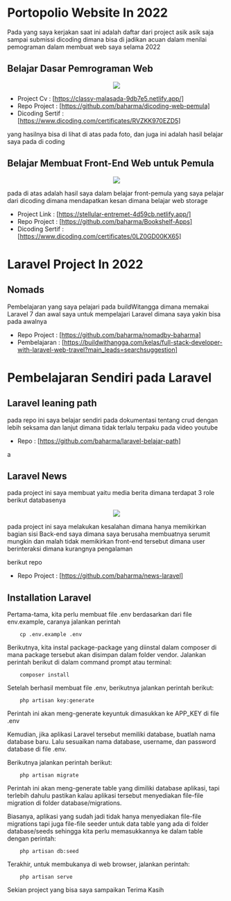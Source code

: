 # Portopolio Website In 2022

Pada yang saya kerjakan saat ini adalah daftar  dari project asik asik saja sampai submissi dicoding dimana bisa di jadikan acuan dalam menilai pemograman 
dalam membuat web saya selama 2022

## Belajar Dasar Pemrograman Web
<p align="center">
  <img src="https://github.com/baharma/Portopolio_2022_web/blob/main/portopolio.PNG">
</p>



- Project Cv        : [https://classy-malasada-9db7e5.netlify.app/]
- Repo Project      : [https://github.com/baharma/dicoding-web-pemula]
- Dicoding Sertif   : [https://www.dicoding.com/certificates/RVZKK970EZD5]

yang hasilnya bisa di lihat di atas pada foto, dan juga ini adalah hasil belajar saya pada di coding


## Belajar Membuat Front-End Web untuk Pemula

<p align="center">
  <img src="https://github.com/baharma/Portopolio_2022_web/blob/main/tae.PNG">
</p>

pada di atas adalah hasil saya dalam belajar front-pemula yang saya pelajar dari dicoding dimana mendapatkan kesan dimana belajar web storage 

- Project Link      : [https://stellular-entremet-4d59cb.netlify.app/]
- Repo Project      : [https://github.com/baharma/Bookshelf-Apps]
- Dicoding Sertif   : [https://www.dicoding.com/certificates/0LZ0GD00KX65]



# Laravel Project In 2022

## Nomads 

Pembelajaran yang saya pelajari pada buildWitangga dimana memakai Laravel 7 dan awal saya untuk mempelajari Laravel dimana saya yakin bisa pada awalnya


- Repo Project : [https://github.com/baharma/nomadby-baharma]
- Pembelajaran : [https://buildwithangga.com/kelas/full-stack-developer-with-laravel-web-travel?main_leads=searchsuggestion]


# Pembelajaran Sendiri pada Laravel  

## Laravel leaning path 

pada repo ini saya belajar sendiri pada dokumentasi tentang crud dengan lebih seksama dan lanjut dimana tidak terlalu terpaku pada video youtube

- Repo : [https://github.com/baharma/laravel-belajar-path]

a
## Laravel News 

pada project ini saya membuat yaitu media berita dimana terdapat 3 role berikut databasenya

<p align="center">
  <img src="https://github.com/baharma/Portopolio_2022_web/blob/main/data.PNG">
</p>

pada project ini saya melakukan kesalahan dimana hanya memikirkan bagian sisi Back-end saya dimana saya berusaha membuatnya serumit mungkin dan malah tidak memikirkan front-end tersebut dimana user berinteraksi dimana kurangnya pengalaman

berikut repo
- Repo Project : [https://github.com/baharma/news-laravel]

## Installation Laravel 

Pertama-tama, kita perlu membuat file .env berdasarkan dari file env.example, caranya jalankan perintah

```
    cp .env.example .env
```

Berikutnya, kita instal package-package yang diinstal dalam composer di mana package tersebut akan disimpan dalam folder vendor. Jalankan perintah berikut di dalam command prompt atau terminal:

```
    composer install
```

Setelah berhasil membuat file .env, berikutnya jalankan perintah berikut:

```
    php artisan key:generate
```

Perintah ini akan meng-generate keyuntuk dimasukkan ke APP_KEY di file .env

Kemudian, jika aplikasi Laravel tersebut memiliki database, buatlah nama database baru. Lalu sesuaikan nama database, username, dan password database di file .env.

Berikutnya jalankan perintah berikut:


```
    php artisan migrate

```

Perintah ini akan meng-generate table yang dimiliki database aplikasi, tapi terlebih dahulu pastikan kalau aplikasi tersebut menyediakan file-file migration di folder database/migrations.

Biasanya, aplikasi yang sudah jadi tidak hanya menyediakan file-file migrations tapi juga file-file seeder untuk data table yang ada di folder database/seeds sehingga kita perlu memasukkannya ke dalam table dengan perintah:

```
    php artisan db:seed

```

Terakhir, untuk membukanya di web browser, jalankan perintah:

```
    php artisan serve

```



Sekian project yang bisa saya sampaikan Terima Kasih
